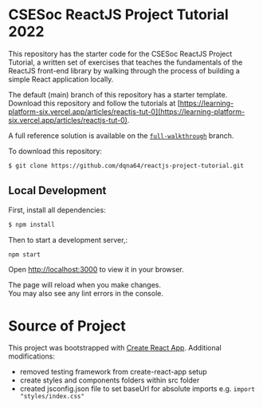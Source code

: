 # CSESoc ReactJS Project Tutorial 2022

This repository has the starter code for the CSESoc ReactJS Project Tutorial, a written set of exercises that teaches the fundamentals of the ReactJS front-end library by walking through the process of building a simple React application locally.

The default (main) branch of this repository has a starter template. Download this repository and follow the tutorials at [https://learning-platform-six.vercel.app/articles/reactjs-tut-0](https://learning-platform-six.vercel.app/articles/reactjs-tut-0).

A full reference solution is available on the [`full-walkthrough`](https://github.com/dqna64/reactjs-project-tutorial/tree/full-walkthrough) branch.

To download this repository:

```bash
$ git clone https://github.com/dqna64/reactjs-project-tutorial.git
```

## Local Development

First, install all dependencies:

```bash
$ npm install
```

Then to start a development server,:

```bash
npm start
```

Open [http://localhost:3000](http://localhost:3000) to view it in your browser.

The page will reload when you make changes.\
You may also see any lint errors in the console.

# Source of Project

This project was bootstrapped with [Create React App](https://github.com/facebook/create-react-app). Additional modifications:

- removed testing framework from create-react-app setup
- create styles and components folders within src folder
- created jsconfig.json file to set baseUrl for absolute imports e.g. `import "styles/index.css"`


